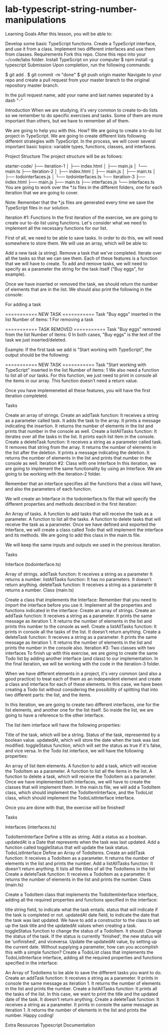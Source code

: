 # lab-typescript-string-number-manipulations


Learning Goals
After this lesson, you will be able to:

Develop some basic TypeScript functions.
Create a TypeScript interface, and use it from a class.
Implement two different interfaces and use them from classes.
Requirements
Fork this repo.
Clone this repo into your ~/code/labs folder.
Install TypeScript on your computer
$ npm install -g typescript
Submission
Upon completion, run the following commands:

$ git add .
$ git commit -m "done"
$ git push origin master
Navigate to your repo and create a pull request from your master branch to the original repository master branch.

In the pull request name, add your name and last names separated by a dash "-"

Introduction
When we are studying, it's very common to create to-do lists so we remember to do specific exercises and tasks. Some of them are more important than others, but we have to remember all of them.

We are going to help you with this. How? We are going to create a to-do list project in TypeScript. We are going to create different lists following different strategies with TypeScript. In the process, we will cover several important basic topics: variable types, functions, classes, and interfaces.

Project Structure
The project structure will be as follows:

starter-code/
├── iteration-1
│   ├── index.html
│   ├── main.js
│   └── main.ts
├── iteration-2
│   ├── index.html
│   ├── main.js
│   ├── main.ts
│   ├── todointerfaces.js
│   └── todointerfaces.ts
└── iteration-3
    ├── index.html
    ├── main.js
    ├── main.ts
    ├── interfaces.js
    └── interfaces.ts
You are going to work over the *.ts files in the different folders, one for each iteration that we are going to cover.

Note: Remember that the *.js files are generated every time we save the TypeScript files in our solution.

Iteration #1: Functions
In the first iteration of the exercise, we are going to create our to-do list using functions. Let's consider what we need to implement all the necessary functions for our list.

First of all, we need to be able to save tasks. In order to do this, we will need somewhere to store them. We will use an array, which will be able to:

Add a new task (a string).
Remove a task that we've completed.
Iterate over all the tasks so that we can see them.
Each of these features is a function that we will have to create. To add and remove tasks, we will need to specify as a parameter the string for the task itself ("Buy eggs", for example).

Once we have inserted or removed the task, we should return the number of elements that are in the list. We should also print the following in the console:

For adding a task

=========== NEW TASK ===========
Task "Buy eggs" inserted in the list
Number of items: 1
For removing a task

=========== TASK REMOVED ===========
Task "Buy eggs" removed from the list
Number of items: 0
In both cases, "Buy eggs" is the text of the task we just inserted/deleted.

Example: If the first task we add is "Start working with TypeScript", the output should be the following:

=========== NEW TASK ===========
Task "Start working with TypeScript" inserted in the list
Number of items: 1
We also need a function to list all of our tasks. For this function, we just need to print in console all the items in our array. This function doesn't need a return value.

Once you have implemeneted all these features, you will have the first iteration completetd.

Tasks

Create an array of strings.
Create an addTask function:
It receives a string as a parameter called task.
It adds the task to the array.
It prints a message indicating the insertion.
It returns the number of elements in the list and prints that number in the console as well.
Create a listAllTasks function:
It iterates over all the tasks in the list.
It prints each list item in the console.
Create a deleteTask function:
It receives a string as a parameter called task.
It removes that string from the array.
It returns the number of elements in the list after the deletion.
It prints a message indicating the deletion.
It returns the number of elements in the list and prints that number in the console as well.
Iteration #2: Class with one Interface
In this iteration, we are going to implement the same functionality by using an Interface. We are going to be working with the iteration-2 folder.

Remember that an interface specifies all the functions that a class will have, and also the parameters of each function.

We will create an Interface in the todointerface.ts file that will specify the different properties and methods described in the first iteration:

An Array of tasks.
A function to add tasks that will receive the task as a parameter.
A function to list all the tasks.
A function to delete tasks that will receive the task as a parameter.
Once we have defined and exported the Interface, we will create a class called Todo that will implement the interface and its methods. We are going to add this class in the main.ts file.

We will keep the same inputs and outputs we used in the previous iteration.

Tasks

Interface (todointerface.ts)

Array of strings.
addTask function:
It receives a string as a parameter
It returns a number.
listAllTasks function:
It has no parameters.
It doesn't return anything.
deleteTask function:
It receives a string as a parameter
It returns a number.
Class (main.ts)

Create a class that implements the Interface:
Remember that you need to import the interface before you use it.
Implement all the properties and functions indicated in the interface:
Create an array of strings.
Create an addTask function:
It receives a string as a parameter.
It prints the same message as iteration 1.
It returns the number of elements in the list and prints this number to the console as well.
Create a listAllTasks function:
It prints in console all the tasks of the list.
It doesn't return anything.
Create a deleteTask function:
It receives a string as a parameter.
It prints the same message as iteration 1.
It returns the number of elements in the list and prints the number in the console also.
Iteration #3: Two classes with two interfaces
To finish up with this exercise, we are going to create the same Todo list by adding another interface (and class) to our implementation. In the final iteration, we will be working with the code in the iteration-3 folder.

When we have different elements in a project, it's very common (and also a good practice) to treat each of them as an independent element and create a class and interface for each of these elements. In this case, we have been creating a Todo list without considering the possibility of splitting that into two different parts: the list, and the items.

In this iteration, we are going to create two different interfaces, one for the list elements, and another one for the list itself. So inside the list, we are going to have a reference to the other interface.

The list item interface will have the following properties:

Title of the task, which will be a string.
Status of the task, represented by a boolean value.
updatedAt, which will store the date when the task was last modified.
toggleStatus function, which will set the status as true if it's false, and vice versa.
In the Todo list interface, we will have the following properties:

An array of list item elements.
A function to add a task, which will receive the TodoItem as a parameter.
A function to list all the items in the list.
A function to delete a task, which will receive the TodoItem as a parameter.
Once we have implemented both interfaces, we will have to create the classes that will implement them. In the main.ts file, we will add a TodoItem class, which should implement the TodoItemInterface, and the TodoList class, which should implement the TodoListInterface interface.

Once you are done with that, the exercise will be finished!

Tasks

Interfaces (interfaces.ts)

TodoItemInterface
Define a title as string.
Add a status as a boolean.
updatedAt is a Date that represents when the task was last updated.
Add a function called toggleStatus that will update the task status.
TodoListInterface
Define an Array of TodoItems.
Create an addTask function:
It receives a TodoItem as a parameter.
It returns the number of elements in the list and prints the number.
Add a listAllTasks function:
It doesn't return anything.
It lists all the titles of all the TodoItems in the list
Create a deleteTask function:
It receives a TodoItem as a parameter.
It returns the number of elements in the list and prints the number.
Class (main.ts)

Create a TodoItem class that implements the TodoItemInterface interface, adding all the required properties and functions specified in the interface:

title string field, to indicate what the task entails.
status that will indicate if the task is completed or not.
updatedAt date field, to indicate the date that the task was last updated.
We have to add a constructor to the class to set up the task title and the updatedAt values when creating a task.
toggleStatus function to change the status of a TodoItem. It should:
Change the status of the task. If the status is currently 'finished', the new status will be 'unfinished', and viceversa.
Update the updatedAt value, by setting up the current date.
Without supplying a parameter, how can you accomplish this with a simple function?
Create a TodoList class that implements the TodoListInterface interface, adding all the required properties and functions specified in the interface:

An Array of TodoItems to be able to save the different tasks you want to do.
Create an addTask function:
It receives a string as a parameter.
It prints in console the same message as iteration 1.
It returns the number of elements in the list and prints the number.
Create a listAllTasks function:
It prints all the tasks of the list. In this case, we want to print the title and the updated date of the task.
It doesn't return anything.
Create a deleteTask function:
It receives a string as a parameter.
It prints in console the same message as iteration 1.
It returns the number of elements in the list and prints the number.
Happy coding!

Extra Resources
Typescript Documentation
